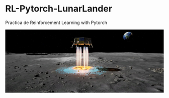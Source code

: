 # RL-Pytorch-LunarLander
Practica de Reinforcement Learning with Pytorch

![Lunar Lander](img/lunarlander.jpeg)
